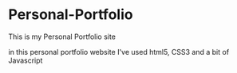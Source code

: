 # Personal-Portfolio
This is my Personal Portfolio site

in this personal portfolio website I've used html5, CSS3 and a bit of   Javascript
